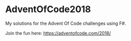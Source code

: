 # AdventOfCode2018
My solutions for the Advent Of Code challenges using F#.

Join the fun here: https://adventofcode.com/2018/
